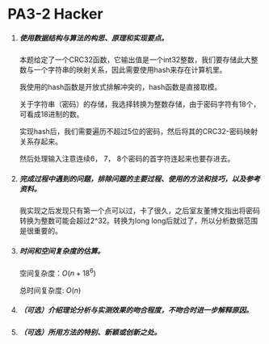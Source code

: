 # PA3-2 Hacker

1. ##### 使用数据结构与算法的构思、原理和实现要点。

    本题给定了一个CRC32函数，它输出值是一个int32整数，我们要存储此大整数与一个字符串的映射关系，因此需要使用hash来存在计算机里。

    我使用的hash函数是开放式排解冲突的，hash函数是直接取模。

    关于字符串（密码）的存储，我选择转换为整数存储，由于密码字符有18个，可看成18进制的数。

    实现hash后，我们需要遍历不超过5位的密码，然后将其的CRC32-密码映射关系存起来。

    然后处理输入注意连续6， 7， 8个密码的首字符连起来也要存进去。

2. ##### 完成过程中遇到的问题，排除问题的主要过程、使用的方法和技巧，以及参考资料。

    我实现之后发现只有第一个点可以过，卡了很久，之后室友董博文指出将密码转换为整数可能会超过2^32。转换为long long后就过了，所以分析数据范围是很重要的。

3. ##### 时间和空间复杂度的估算。

    空间复杂度：$O(n + 18^6)$

    总时间复杂度:  $O(n)$

4. ##### （可选）介绍理论分析与实测效果的吻合程度，不吻合时进一步解释原因。

5. ##### （可选）所用方法的特别、新颖或创新之处。